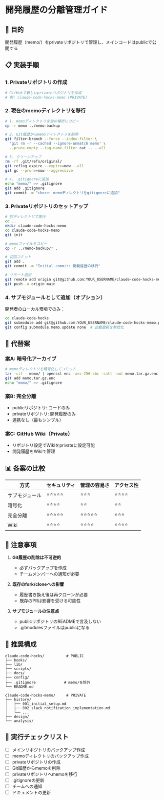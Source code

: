 # 開発履歴の分離管理ガイド

## 🎯 目的
開発履歴（memo/）をprivateリポジトリで管理し、メインコードはpublicで公開する

## 📋 実装手順

### 1. Privateリポジトリの作成
```bash
# GitHubで新しいprivateリポジトリを作成
# 例: claude-code-hocks-memo (PRIVATE)
```

### 2. 現在のmemoディレクトリを移行

```bash
# 1. memoディレクトリを別の場所にコピー
cp -r memo ../memo-backup

# 2. Git履歴からmemoディレクトリを削除
git filter-branch --force --index-filter \
  'git rm -r --cached --ignore-unmatch memo' \
  --prune-empty --tag-name-filter cat -- --all

# 3. クリーンアップ
rm -rf .git/refs/original/
git reflog expire --expire=now --all
git gc --prune=now --aggressive

# 4. .gitignoreに追加
echo "memo/" >> .gitignore
git add .gitignore
git commit -m "chore: memoディレクトリをgitignoreに追加"
```

### 3. Privateリポジトリのセットアップ

```bash
# 別ディレクトリで実行
cd ..
mkdir claude-code-hocks-memo
cd claude-code-hocks-memo
git init

# memoファイルをコピー
cp -r ../memo-backup/* .

# 初回コミット
git add .
git commit -m "Initial commit: 開発履歴の移行"

# リモート追加
git remote add origin git@github.com:YOUR_USERNAME/claude-code-hocks-memo.git
git push -u origin main
```

### 4. サブモジュールとして追加（オプション）

開発者のローカル環境でのみ：
```bash
cd claude-code-hocks
git submodule add git@github.com:YOUR_USERNAME/claude-code-hocks-memo.git memo
git config submodule.memo.update none  # 自動更新を無効化
```

## 🔧 代替案

### 案A: 暗号化アーカイブ
```bash
# memoディレクトリを暗号化してコミット
tar -czf - memo/ | openssl enc -aes-256-cbc -salt -out memo.tar.gz.enc
git add memo.tar.gz.enc
echo "memo/" >> .gitignore
```

### 案B: 完全分離
- publicリポジトリ: コードのみ
- privateリポジトリ: 開発履歴のみ
- 連携なし（最もシンプル）

### 案C: GitHub Wiki（Private）
- リポジトリ設定でWikiをprivateに設定可能
- 開発履歴をWikiで管理

## 📊 各案の比較

| 方式 | セキュリティ | 管理の容易さ | アクセス性 |
|------|------------|------------|----------|
| サブモジュール | ⭐⭐⭐⭐⭐ | ⭐⭐⭐ | ⭐⭐⭐⭐ |
| 暗号化 | ⭐⭐⭐⭐ | ⭐⭐ | ⭐⭐ |
| 完全分離 | ⭐⭐⭐⭐⭐ | ⭐⭐⭐⭐⭐ | ⭐⭐⭐ |
| Wiki | ⭐⭐⭐⭐ | ⭐⭐⭐⭐ | ⭐⭐⭐⭐ |

## 🚨 注意事項

1. **Git履歴の削除は不可逆的**
   - 必ずバックアップを作成
   - チームメンバーへの通知が必要

2. **既存のfork/cloneへの影響**
   - 履歴書き換え後は再クローンが必要
   - 既存のPRは影響を受ける可能性

3. **サブモジュールの注意点**
   - publicリポジトリのREADMEで言及しない
   - .gitmodulesファイルはpublicになる

## 🎯 推奨構成

```
claude-code-hocks/          # PUBLIC
├── hooks/
├── lib/
├── scripts/
├── docs/
├── config/
├── .gitignore             # memo/を除外
└── README.md

claude-code-hocks-memo/     # PRIVATE
├── history/
│   ├── 001_initial_setup.md
│   ├── 002_slack_notification_implementation.md
│   └── ...
├── design/
└── analysis/
```

## 📝 実行チェックリスト

- [ ] メインリポジトリのバックアップ作成
- [ ] memoディレクトリのバックアップ作成
- [ ] privateリポジトリの作成
- [ ] Git履歴からmemoを削除
- [ ] privateリポジトリへmemoを移行
- [ ] .gitignoreの更新
- [ ] チームへの通知
- [ ] ドキュメントの更新
